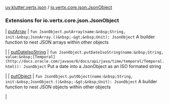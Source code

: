 [uy.klutter.vertx.json](../index.md) / [io.vertx.core.json.JsonObject](.)


### Extensions for io.vertx.core.json.JsonObject


| [putArray](put-array.md) | `fun JsonObject.putArray(name:&nbsp;String, init:&nbsp;JsonArray.()&nbsp;-&gt;&nbsp;Unit): JsonObject`
A builder function to nest JSON arrays within other objects

 |
| [putDateIsoString](put-date-iso-string.md) | `fun JsonObject.putDateIsoString(name:&nbsp;String, value:&nbsp;[Temporal](http://docs.oracle.com/javase/6/docs/api/java/time/temporal/Temporal.html)): JsonObject`
Put a date into a JsonObject as an ISO formated string

 |
| [putObject](put-object.md) | `fun JsonObject.putObject(name:&nbsp;String, init:&nbsp;JsonObject.()&nbsp;-&gt;&nbsp;Unit): JsonObject`
A builder function to nest JSON objects within other objects

 |

